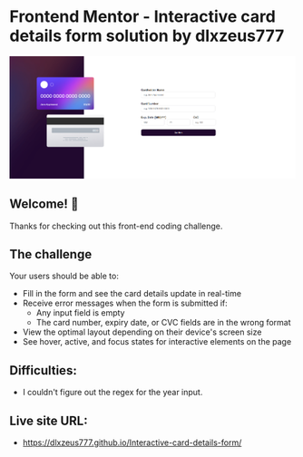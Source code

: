 # Frontend Mentor - Interactive card details form solution by dlxzeus777

![Design preview for the Interactive card details form coding challenge](./images/desktop.png)

## Welcome! 👋

Thanks for checking out this front-end coding challenge.

## The challenge

Your users should be able to: 

- Fill in the form and see the card details update in real-time
- Receive error messages when the form is submitted if:
  - Any input field is empty
  - The card number, expiry date, or CVC fields are in the wrong format
- View the optimal layout depending on their device's screen size
- See hover, active, and focus states for interactive elements on the page

## Difficulties:

- I couldn't figure out the regex for the year input.

## Live site URL:

- https://dlxzeus777.github.io/Interactive-card-details-form/
